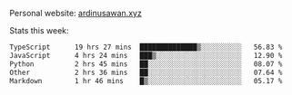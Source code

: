 Personal website: [ardinusawan.xyz](https://ardinusawan.xyz)

Stats this week:
<!--START_SECTION:waka-->

```txt
TypeScript      19 hrs 27 mins  ██████████████▒░░░░░░░░░░   56.83 %
JavaScript      4 hrs 24 mins   ███▒░░░░░░░░░░░░░░░░░░░░░   12.90 %
Python          2 hrs 45 mins   ██░░░░░░░░░░░░░░░░░░░░░░░   08.07 %
Other           2 hrs 36 mins   ██░░░░░░░░░░░░░░░░░░░░░░░   07.64 %
Markdown        1 hr 46 mins    █▒░░░░░░░░░░░░░░░░░░░░░░░   05.17 %
```

<!--END_SECTION:waka-->
